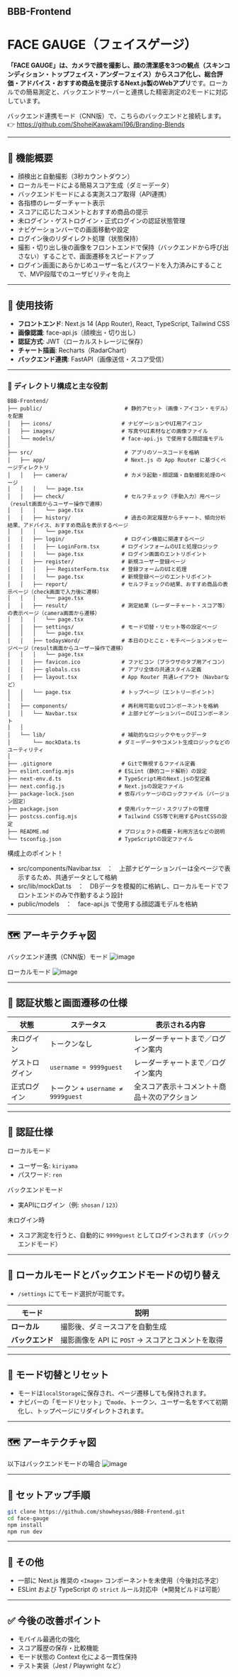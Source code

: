 ## BBB-Frontend

# FACE GAUGE（フェイスゲージ）

**「FACE GAUGE」**は、カメラで顔を撮影し、顔の清潔感を3つの観点（スキンコンディション・トップフェイス・アンダーフェイス）からスコア化し、総合評価・アドバイス・おすすめ商品を提示する**Next.js製のWebアプリ**です。ローカルでの簡易測定と、バックエンドサーバーと連携した精密測定の2モードに対応しています。

バックエンド連携モード（CNN版）で、こちらのバックエンドと接続します。  
👉 https://github.com/ShoheiKawakami196/Branding-Blends

---

## 📸 機能概要

- 顔検出と自動撮影（3秒カウントダウン）
- ローカルモードによる簡易スコア生成（ダミーデータ）
- バックエンドモードによる実測スコア取得（API連携）
- 各指標のレーダーチャート表示
- スコアに応じたコメントとおすすめ商品の提示
- 未ログイン・ゲストログイン・正式ログインの認証状態管理
- ナビゲーションバーでの画面移動や設定
- ログイン後のリダイレクト処理（状態保持）
- 撮影・切り出し後の画像をフロントエンドで保持（バックエンドから呼び出さない）することで、画面遷移をスピードアップ
- ログイン画面にあらかじめユーザー名とパスワードを入力済みにすることで、MVP段階でのユーザビリティを向上

---

## 🔧 使用技術

- **フロントエンド**: Next.js 14 (App Router), React, TypeScript, Tailwind CSS  
- **画像認識**: face-api.js（顔検出・切り出し）  
- **認証方式**: JWT（ローカルストレージに保存）  
- **チャート描画**: Recharts（RadarChart）  
- **バックエンド連携**: FastAPI（画像送信・スコア受信）

---

### 📁 ディレクトリ構成と主な役割

```
BBB-Frontend/
├── public/                          # 静的アセット（画像・アイコン・モデル）を配置
│   ├── icons/                      # ナビゲーションやUI用アイコン
│   ├── images/                     # 写真やUI素材などの画像ファイル
│   └── models/                     # face-api.js で使用する顔認識モデル
│
├── src/                             # アプリのソースコードを格納
│   ├── app/                         # Next.js の App Router に基づくページディレクトリ
│   │   ├── camera/                  # カメラ起動・顔認識・自動撮影処理のページ
│   │   │   └── page.tsx
│   │   ├── check/                   # セルフチェック（手動入力）用ページ（result画面からユーザー操作で遷移）
│   │   │   └── page.tsx
│   │   ├── history/                 # 過去の測定履歴からチャート、傾向分析結果、アドバイス、おすすめ商品を表示するページ
│   │   │   └── page.tsx
│   │   ├── login/                   # ログイン機能に関連するページ
│   │   │   ├── LoginForm.tsx       # ログインフォームのUIと処理ロジック
│   │   │   └── page.tsx            # ログイン画面のエントリポイント
│   │   ├── register/               # 新規ユーザー登録ページ
│   │   │   ├── RegisterForm.tsx    # 登録フォームのUIと処理
│   │   │   └── page.tsx            # 新規登録ページのエントリポイント
│   │   ├── report/                 # セルフチェックの結果、おすすめ商品の表示ページ（check画面で入力後に遷移）
│   │   │   └── page.tsx
│   │   ├── result/                 # 測定結果（レーダーチャート・スコア等）の表示ページ（camera画面から遷移）
│   │   │   └── page.tsx
│   │   ├── settings/               # モード切替・リセット等の設定ページ
│   │   │   └── page.tsx
│   │   ├── todaysWord/             # 本日のひとこと・モチベーションメッセージページ（result画面からユーザー操作で遷移）
│   │   │   └── page.tsx
│   │   ├── favicon.ico             # ファビコン（ブラウザのタブ用アイコン）
│   │   ├── globals.css             # アプリ全体の共通スタイル定義
│   │   ├── layout.tsx              # App Router 共通レイアウト（Navbarなど）
│   │   └── page.tsx                # トップページ（エントリーポイント）
│   │ 
│   ├── components/                 # 再利用可能なUIコンポーネントを格納
│   │   └── Navbar.tsx              # 上部ナビゲーションバーのUIコンポーネント
│   │ 
│   └── lib/                        # 補助的なロジックやモックデータ
│       └── mockData.ts            # ダミーデータやコメント生成ロジックなどのユーティリティ
│
├── .gitignore                      # Gitで無視するファイル定義
├── eslint.config.mjs              # ESLint（静的コード解析）の設定
├── next-env.d.ts                  # TypeScript用のNext.jsの型定義
├── next.config.js                 # Next.jsの設定ファイル
├── package-lock.json              # 依存パッケージのロックファイル（バージョン固定）
├── package.json                   # 使用パッケージ・スクリプトの管理
├── postcss.config.mjs             # Tailwind CSS等で利用するPostCSSの設定
├── README.md                      # プロジェクトの概要・利用方法などの説明
└── tsconfig.json                  # TypeScriptの設定ファイル

```
構成上のポイント！
- src/components/Navibar.tsx　：　上部ナビゲーションバーは全ページで表示するため、共通データとして格納
- src/lib/mockDat.ts　：　DBデータを模擬的に格納し、ローカルモードでフロントエンドのみで作動するよう設計
- public/models　：　face-api.js で使用する顔認識モデルを格納

---

## 🗺️ アーキテクチャ図

バックエンド連携（CNN版）モード
![image](https://github.com/user-attachments/assets/a64710a2-758a-4159-b40e-31595ebfc1d3)

ローカルモード
![image](https://github.com/user-attachments/assets/7466bb66-50ec-49ca-98e1-f7bd30b94f98)

---

## 📄 認証状態と画面遷移の仕様

| 状態 | ステータス | 表示される内容 |
|------|------------|----------------|
| 未ログイン | トークンなし | レーダーチャートまで／ログイン案内 |
| ゲストログイン | `username = 9999guest` | レーダーチャートまで／ログイン案内 |
| 正式ログイン | トークン + `username ≠ 9999guest` | 全スコア表示＋コメント＋商品＋次のアクション |

---

## 🔐 認証仕様

ローカルモード
- ユーザー名: `kiriyama`
- パスワード: `ren`

バックエンドモード
- 実APIにログイン（例: `shosan` / `123`）

未ログイン時
- スコア測定を行うと、自動的に `9999guest` としてログインされます（バックエンドモード）

---

## 🧪 ローカルモードとバックエンドモードの切り替え

- `/settings` にてモード選択が可能です。

| モード | 説明 |
|-------|------|
| **ローカル** | 撮影後、ダミースコアを自動生成 |
| **バックエンド** | 撮影画像を API に `POST` → スコアとコメントを取得 |

---

## 🔀 モード切替とリセット

- モードは`localStorage`に保存され、ページ遷移しても保持されます。
- ナビバーの「モードリセット」で`mode`、トークン、ユーザー名をすべて初期化し、トップページにリダイレクトされます。

---

## 🗺️ アーキテクチャ図

以下はバックエンドモードの場合
![image](https://github.com/user-attachments/assets/25f6f586-d737-42f6-9533-043052b785f3)

---

## 🚀 セットアップ手順

```bash
git clone https://github.com/showheysas/BBB-Frontend.git
cd face-gauge
npm install
npm run dev
```
---

## 🧼 その他

- 一部に Next.js 推奨の `<Image>` コンポーネントを未使用（今後対応予定）
- ESLint および TypeScript の `strict` ルール対応中（※開発ビルドは可能）

---

## ✅ 今後の改善ポイント

- モバイル最適化の強化
- スコア履歴の保存・比較機能
- モード状態の Context 化による一貫性保持
- テスト実装（Jest / Playwright など）

